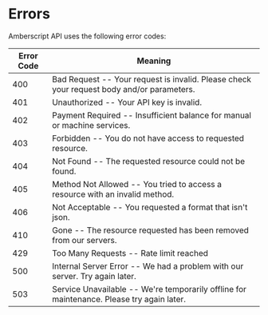 # Errors

Amberscript API uses the following error codes:


Error Code | Meaning
---------- | -------
400 | Bad Request -- Your request is invalid. Please check your request body and/or parameters.
401 | Unauthorized -- Your API key is invalid.
402 | Payment Required -- Insufficient balance for manual or machine services.
403 | Forbidden -- You do not have access to requested resource.
404 | Not Found -- The requested resource could not be found.
405 | Method Not Allowed -- You tried to access a resource with an invalid method.
406 | Not Acceptable -- You requested a format that isn't json.
410 | Gone -- The resource requested has been removed from our servers.
429 | Too Many Requests -- Rate limit reached
500 | Internal Server Error -- We had a problem with our server. Try again later.
503 | Service Unavailable -- We're temporarily offline for maintenance. Please try again later.
